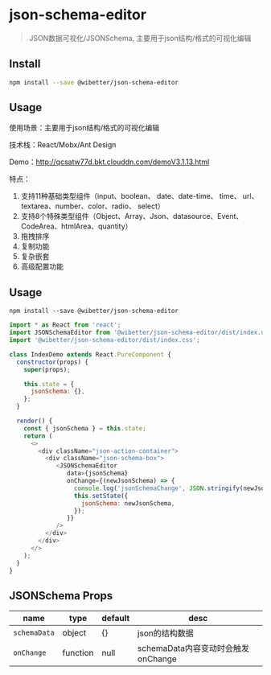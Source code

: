 # json-schema-editor

> JSON数据可视化/JSONSchema, 主要用于json结构/格式的可视化编辑

## Install

```bash
npm install --save @wibetter/json-schema-editor
```

## Usage

使用场景：主要用于json结构/格式的可视化编辑

技术栈：React/Mobx/Ant Design

Demo：http://qcsatw77d.bkt.clouddn.com/demoV3.1.13.html

特点：
1. 支持11种基础类型组件（input、boolean、 date、date-time、 time、 url、 textarea、number、color、radio、 select）
2. 支持8个特殊类型组件（Object、Array、Json、datasource、Event、CodeArea、htmlArea、quantity）
3. 拖拽排序
4. 复制功能
5. 复杂嵌套
6. 高级配置功能

## Usage

```
npm install --save @wibetter/json-schema-editor
```

```js
import * as React from 'react';
import JSONSchemaEditor from '@wibetter/json-schema-editor/dist/index.umd';
import '@wibetter/json-schema-editor/dist/index.css';

class IndexDemo extends React.PureComponent {
  constructor(props) {
    super(props);

    this.state = {
      jsonSchema: {},
    };
  }

  render() {
    const { jsonSchema } = this.state;
    return (
      <>
        <div className="json-action-container">
          <div className="json-schema-box">
             <JSONSchemaEditor
                data={jsonSchema}
                onChange={(newJsonSchema) => {
                  console.log('jsonSchemaChange', JSON.stringify(newJsonSchema));
                  this.setState({
                    jsonSchema: newJsonSchema,
                  });
                }}
             />
          </div>
        </div>
      </>
    );
  }
}
```

## JSONSchema Props

| name         | type     | default | desc                            |
| ------------ | -------- | ------- | ------------------------------- |
| `schemaData` | object   | {}      | json的结构数据                    |
| `onChange`   | function | null    | schemaData内容变动时会触发onChange |
